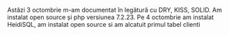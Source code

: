 Astăzi 3 octombrie m-am documentat în legătură cu DRY, KISS, SOLID. Am instalat open source și php versiunea 7.2.23.
Pe 4 octombrie am instalat HeidiSQL, am instalat open source si am alcatuit primul tabel clienti
